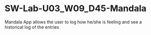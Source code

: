 # SW-Lab-U03_W09_D45-Mandala
Mandala App allows the user to log how he/she is feeling and see a historical log of the entries
